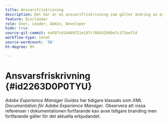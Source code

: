 ```yaml
---
title: Ansvarsfriskrivning
description: Det här är en ansvarsfriskrivning som gäller ändring av produktnamn för XML Documentation för Adobe Experience Manager till AEM Guides
feature: Disclaimer
role: User, Leader, Admin, Developer
hide: true
source-git-commit: ea597cd14469f21e197c700542b9be7c373aef14
workflow-type: tm+mt
source-wordcount: '56'
ht-degree: 0%

---
```


# Ansvarsfriskrivning {#id2263D0P0TYU}

*Adobe Experience Manager Guides* har tidigare klassats som *XML Documentation för Adobe Experience Manager*. Observera att vissa referenser i dokumentationen fortfarande kan avse tidigare branding men fortfarande gäller för det aktuella erbjudandet.
